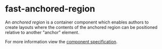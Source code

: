 # fast-anchored-region
An *anchored region* is a container component which enables authors to create layouts where the contents of the anchored region can be positioned relative to another "anchor" element.

For more information view the [component specification](../../../fast-foundation/src/anchored-region/anchored-region.spec.md).